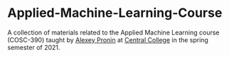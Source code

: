 # Applied-Machine-Learning-Course

A collection of materials related to the Applied Machine Learning course (COSC-390) taught by [Alexey Pronin](https://central.edu/faculty/alexey-pronin/) at [Central College](https://central.edu/) in the spring semester of 2021.
